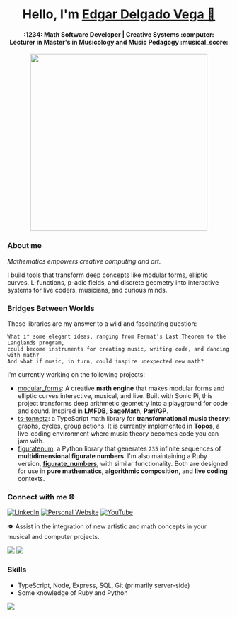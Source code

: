 <h1 align="center">
  Hello, I'm
  <a href="https://edelveart.github.io/" target="_blank" rel="noopener noreferrer"> Edgar Delgado Vega 👋 </a>
</h1>
<h4 align="center">
  :1234: Math Software Developer | Creative Systems :computer: <br>
  Lecturer in Master's in Musicology and Music Pedagogy  :musical_score:
</h4>

<p align="center">
  <img src="https://github.com/user-attachments/assets/6be5ef69-0d26-4d17-902a-d9634166cba6" width="400"/>
</p> 

### About me
_Mathematics empowers creative computing and art._ <br>

I build tools that transform deep concepts like modular forms, elliptic curves, L-functions, p-adic fields, and discrete geometry into interactive systems for live coders, musicians, and curious minds.

### Bridges Between Worlds
These libraries are my answer to a wild and fascinating question:

    What if some elegant ideas, ranging from Fermat’s Last Theorem to the Langlands program, 
    could become instruments for creating music, writing code, and dancing with math?
    And what if music, in turn, could inspire unexpected new math?
    
I'm currently working on the following projects:

- [modular_forms](https://rubygems.org/gems/modular_forms): A creative **math engine** that makes modular forms and elliptic curves interactive, musical, and live. Built with Sonic Pi, this project transforms deep arithmetic geometry into a playground for code and sound. Inspired in **LMFDB**, **SageMath**, **Pari/GP**. 
- [ts-tonnetz](https://www.npmjs.com/package/ts-tonnetz): a TypeScript math library for **transformational music theory**: graphs, cycles, group actions. It is currently implemented in [**Topos**](https://topos.live/), a live-coding environment where music theory becomes code you can jam with.
- [figuratenum](https://pypi.org/project/figuratenum/): a Python library that generates `235` infinite sequences of **multidimensional figurate numbers**. I'm also maintaining a Ruby version, [**figurate_numbers**](https://rubygems.org/gems/figurate_numbers), with similar functionality. Both are designed for use in **pure mathematics**, **algorithmic composition**, and **live coding** contexts.

### Connect with me 🌐 

[![LinkedIn](https://img.shields.io/badge/LinkedIn-%230077B5.svg?logo=linkedin&logoColor=white)](https://linkedin.com/in/edgararmandodelgadovega) [![Personal Website]( https://img.shields.io/badge/Personal%20Website-191970?style=for-the-badge)](https://edelveart.github.io/) [![YouTube](https://img.shields.io/badge/YouTube-%23FF0000.svg?logo=YouTube&logoColor=white)](https://www.youtube.com/@edelve_math_code)

:eye: Assist in the integration of new artistic and math concepts in your musical and computer projects. 

![](https://github-readme-stats.vercel.app/api?username=edelveart&theme=yeblu&hide_border=false&include_all_commits=false&count_private=false)
![](https://github-readme-stats.vercel.app/api/top-langs/?username=edelveart&theme=yeblu&hide_border=false&include_all_commits=false&count_private=false&layout=compact)<br/>

<!--PS: I am not a mathematician or a programmer, so the code and ideas that you can find here are mostly my best effort at abstraction.-->

### Skills
- TypeScript, Node, Express, SQL, Git (primarily server-side)
- Some knowledge of Ruby and Python

[![](https://visitcount.itsvg.in/api?id=edelveart&icon=0&color=0)](https://visitcount.itsvg.in)
